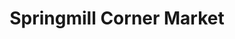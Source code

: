 ---
title: "Springmill Corner Market"
url: /mansfield/springmill-corner-market/
shop: convenience
---